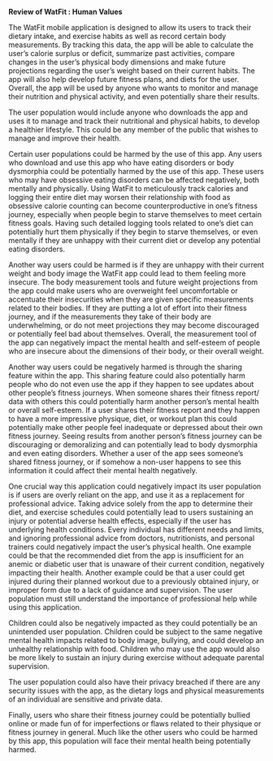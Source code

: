 ﻿**Review of WatFit : Human Values** 

The WatFit mobile application is designed to allow its users to track their dietary intake, and exercise habits as well as record certain body measurements. By tracking this data, the app will be able to calculate the user’s calorie surplus or deficit, summarize past activities, compare changes in the user’s physical body dimensions and make future projections regarding the user’s weight based on their current habits. The app will also help develop future fitness plans, and diets for the user. Overall, the app will be used by anyone who wants to monitor and manage their nutrition and physical activity, and even potentially share their results. 

The user population would include anyone who downloads the app and uses it to manage and track their nutritional and physical habits, to develop a healthier lifestyle. This could be any member of the public that wishes to manage and improve their health. 

Certain user populations could be harmed by the use of this app. Any users who download and use this app who have eating disorders or body dysmorphia could be potentially harmed by the use of this app. These users who may have obsessive eating disorders can be affected negatively, both mentally and physically. Using WatFit to meticulously track calories and logging their entire diet may worsen their relationship with food as obsessive calorie counting can become counterproductive in one’s fitness journey, especially when people begin to starve themselves to meet certain fitness goals. Having such detailed logging tools related to one’s diet can potentially hurt them physically if they begin to starve themselves, or even mentally if they are unhappy with their current diet or develop any potential eating disorders. 

Another way users could be harmed is if they are unhappy with their current weight and body image the WatFit app could lead to them feeling more insecure. The body measurement tools and future weight projections from the app could make users who are overweight feel uncomfortable or accentuate their insecurities when they are given specific measurements related to their bodies. If they are putting a lot of effort into their fitness journey, and if the measurements they take of their body are underwhelming, or do not meet projections they may become discouraged or potentially feel bad about themselves. Overall, the measurement tool of the app can negatively impact the mental health and self-esteem of people who are insecure about the dimensions of their body, or their overall weight. 

Another way users could be negatively harmed is through the sharing feature within the app. This sharing feature could also potentially harm people who do not even use the app if they happen to see updates about other people’s fitness journeys. When someone shares their fitness report/ data with others this could potentially harm another person’s mental health or overall self-esteem. If a user shares their fitness report and they happen to have a more impressive physique, diet, or workout plan this could potentially make other people feel inadequate or depressed about their own fitness journey. Seeing results from another person’s fitness journey can be discouraging or demoralizing and can potentially lead to body dysmorphia and even eating disorders. Whether a user of the app sees someone’s shared fitness journey, or if somehow a non-user happens to see this information it could affect their mental health negatively. 

One crucial way this application could negatively impact its user population is if users are overly reliant on the app, and use it as a replacement for professional advice. Taking advice solely from the app to determine their diet, and exercise schedules could potentially lead to users sustaining an injury or potential adverse health effects, especially if the user has underlying health conditions. Every individual has different needs and limits, and ignoring professional advice from doctors, nutritionists, and personal trainers could negatively impact the user’s physical health. One example could be that the recommended diet from the app is insufficient for an anemic or diabetic user that is unaware of their current condition, negatively impacting their health. Another example could be that a user could get injured during their planned workout due to a previously obtained injury, or improper form due to a lack of guidance and supervision. The user population must still understand the importance of professional help while using this application. 

Children could also be negatively impacted as they could potentially be an unintended user population. Children could be subject to the same negative mental health impacts related to body image, bullying, and could develop an unhealthy relationship with food. Children who may use the app would also be more likely to sustain an injury during exercise without adequate parental supervision. 

The user population could also have their privacy breached if there are any security issues with the app, as the dietary logs and physical measurements of an individual are sensitive and private data. 

Finally, users who share their fitness journey could be potentially bullied online or made fun of for imperfections or flaws related to their physique or fitness journey in general. Much like the other users who could be harmed by this app, this population will face their mental health being potentially harmed. 
